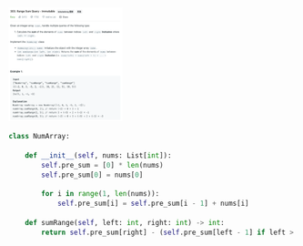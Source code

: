 <img src="2022-10-27-22-53-57.png" width="200" height="200" />

```python
class NumArray:

    def __init__(self, nums: List[int]):
        self.pre_sum = [0] * len(nums)
        self.pre_sum[0] = nums[0]

        for i in range(1, len(nums)):
            self.pre_sum[i] = self.pre_sum[i - 1] + nums[i]
          
    def sumRange(self, left: int, right: int) -> int:
        return self.pre_sum[right] - (self.pre_sum[left - 1] if left > 0 else 0)
```


